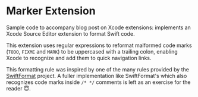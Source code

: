 # Marker Extension

Sample code to accompany blog post on Xcode extensions:
implements an Xcode Source Editor extension to format Swift code.

This extension uses regular expressions to reformat malformed code marks (`TODO`, `FIXME` and `MARK`)
to be uppercased with a trailing colon,
enabling Xcode to recognize and add them to quick navigation links.

This formatting rule was inspired by one of the many rules provided by the
[SwiftFormat](https://www.github.com/nicklockwood/SwiftFormat) project.
A fuller implementation like SwiftFormat's which also recognizes code marks inside `/* */` comments
is left as an exercise for the reader 😇.
